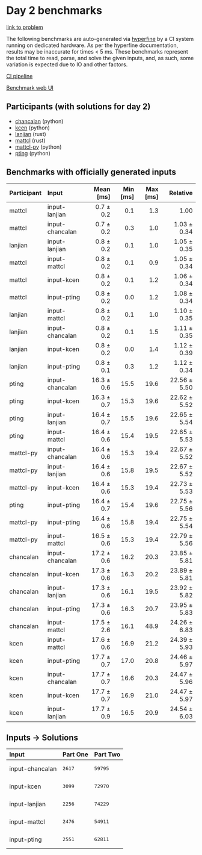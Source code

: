 # Day 2 benchmarks

[link to problem](https://adventofcode.com/2023/day/2)

The following benchmarks are auto-generated via
[hyperfine](https://github.com/sharkdp/hyperfine) by a CI system running on
dedicated hardware. As per the hyperfine documentation, results may be
inaccurate for times < 5 ms. These benchmarks represent the total time to read,
parse, and solve the given inputs, and, as such, some variation is expected due
to IO and other factors.

[CI pipeline](http://ci.papercode.net:8080/teams/main/pipelines/aoc2023)

[Benchmark web UI](https://aoc.ancalagon.black)


## Participants (with solutions for day 2)

- [chancalan](https://github.com/chancalan/aoc2023) (python)
- [kcen](https://github.com/kcen/aoc2023) (python)
- [lanjian](https://github.com/lanjian/aoc-2023) (rust)
- [mattcl](https://github.com/mattcl/aoc2023) (rust)
- [mattcl-py](https://github.com/mattcl/aoc2023-py) (python)
- [pting](https://github.com/pting/aoc2023) (python)


## Benchmarks with officially generated inputs

| Participant | Input | Mean [ms] | Min [ms] | Max [ms] | Relative |
|:---|:---|---:|---:|---:|---:|
| mattcl | input-lanjian | 0.7 ± 0.2 | 0.1 | 1.3 | 1.00 |
| mattcl | input-chancalan | 0.7 ± 0.2 | 0.3 | 1.0 | 1.03 ± 0.34 |
| lanjian | input-lanjian | 0.8 ± 0.2 | 0.1 | 1.0 | 1.05 ± 0.35 |
| mattcl | input-mattcl | 0.8 ± 0.2 | 0.1 | 0.9 | 1.05 ± 0.34 |
| mattcl | input-kcen | 0.8 ± 0.2 | 0.1 | 1.2 | 1.06 ± 0.34 |
| mattcl | input-pting | 0.8 ± 0.2 | 0.0 | 1.2 | 1.08 ± 0.34 |
| lanjian | input-mattcl | 0.8 ± 0.2 | 0.1 | 1.0 | 1.10 ± 0.35 |
| lanjian | input-chancalan | 0.8 ± 0.2 | 0.1 | 1.5 | 1.11 ± 0.35 |
| lanjian | input-kcen | 0.8 ± 0.2 | 0.0 | 1.4 | 1.12 ± 0.39 |
| lanjian | input-pting | 0.8 ± 0.1 | 0.3 | 1.2 | 1.12 ± 0.34 |
| pting | input-chancalan | 16.3 ± 0.6 | 15.5 | 19.6 | 22.56 ± 5.50 |
| pting | input-kcen | 16.3 ± 0.7 | 15.3 | 19.6 | 22.62 ± 5.52 |
| pting | input-lanjian | 16.4 ± 0.7 | 15.5 | 19.6 | 22.65 ± 5.54 |
| pting | input-mattcl | 16.4 ± 0.6 | 15.4 | 19.5 | 22.65 ± 5.53 |
| mattcl-py | input-chancalan | 16.4 ± 0.6 | 15.3 | 19.4 | 22.67 ± 5.52 |
| mattcl-py | input-lanjian | 16.4 ± 0.6 | 15.8 | 19.5 | 22.67 ± 5.52 |
| mattcl-py | input-kcen | 16.4 ± 0.6 | 15.3 | 19.4 | 22.73 ± 5.53 |
| pting | input-pting | 16.4 ± 0.7 | 15.4 | 19.6 | 22.75 ± 5.56 |
| mattcl-py | input-pting | 16.4 ± 0.6 | 15.8 | 19.4 | 22.75 ± 5.54 |
| mattcl-py | input-mattcl | 16.5 ± 0.6 | 15.3 | 19.4 | 22.79 ± 5.56 |
| chancalan | input-chancalan | 17.2 ± 0.6 | 16.2 | 20.3 | 23.85 ± 5.81 |
| chancalan | input-kcen | 17.3 ± 0.6 | 16.3 | 20.2 | 23.89 ± 5.81 |
| chancalan | input-lanjian | 17.3 ± 0.6 | 16.1 | 19.5 | 23.92 ± 5.82 |
| chancalan | input-pting | 17.3 ± 0.6 | 16.3 | 20.7 | 23.95 ± 5.83 |
| chancalan | input-mattcl | 17.5 ± 2.6 | 16.1 | 48.9 | 24.26 ± 6.83 |
| kcen | input-mattcl | 17.6 ± 0.6 | 16.9 | 21.2 | 24.39 ± 5.93 |
| kcen | input-pting | 17.7 ± 0.7 | 17.0 | 20.8 | 24.46 ± 5.97 |
| kcen | input-chancalan | 17.7 ± 0.7 | 16.6 | 20.3 | 24.47 ± 5.96 |
| kcen | input-kcen | 17.7 ± 0.7 | 16.9 | 21.0 | 24.47 ± 5.97 |
| kcen | input-lanjian | 17.7 ± 0.9 | 16.5 | 20.9 | 24.54 ± 6.03 |


## Inputs -> Solutions

| Input | Part One | Part Two |
|:---|:---|:---|
|input-chancalan|<pre>2617</pre>|<pre>59795</pre>|
|input-kcen|<pre>3099</pre>|<pre>72970</pre>|
|input-lanjian|<pre>2256</pre>|<pre>74229</pre>|
|input-mattcl|<pre>2476</pre>|<pre>54911</pre>|
|input-pting|<pre>2551</pre>|<pre>62811</pre>|